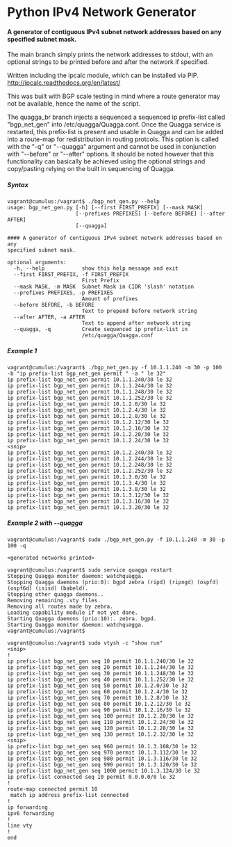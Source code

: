 # Python IPv4 Network Generator
#### A generator of contiguous IPv4 subnet network addresses based on any specified subnet mask. 

The main branch simply prints the network addresses to stdout, with an optional strings to be printed before and after the network if specified.

Written including the ipcalc module, which can be installed via PIP.
http://ipcalc.readthedocs.org/en/latest/

This was built with BGP scale testing in mind where a route generator may not be available, hence the name of the script. 

The quagga_br branch injects a sequenced a sequenced ip prefix-list called "bgp_net_gen" into /etc/quagga/Quagga.conf. Once the Quagga service is restarted, this prefix-list is present and usable in Quagga and can be added into a route-map for redistribution in routing protcols. This option is called with the "-q" or "--quagga" argument and cannot be used in conjunction with "--before" or "--after" options. It should be noted however that this functionality can basically be achieved using the optional strings and copy/pasting relying on the built in sequencing of Quagga.

##### Syntax

	vagrant@cumulus:/vagrant$ ./bgp_net_gen.py --help
	usage: bgp_net_gen.py [-h] [--first FIRST_PREFIX] [--mask MASK]
	                      [--prefixes PREFIXES] [--before BEFORE] [--after AFTER]
	                      [--quagga]
	
	#### A generator of contiguous IPv4 subnet network addresses based on any
	specified subnet mask.
	
	optional arguments:
	  -h, --help            show this help message and exit
	  --first FIRST_PREFIX, -f FIRST_PREFIX
	                        First Prefix
	  --mask MASK, -m MASK  Subnet Mask in CIDR 'slash' notation
	  --prefixes PREFIXES, -p PREFIXES
	                        Amount of prefixes
	  --before BEFORE, -b BEFORE
	                        Text to prepend before network string
	  --after AFTER, -a AFTER
	                        Text to append after network string
	  --quagga, -q          Create sequenced ip prefix-list in
	                        /etc/quagga/Quagga.conf
	
	
##### Example 1
	
	vagrant@cumulus:/vagrant$ ./bgp_net_gen.py -f 10.1.1.240 -m 30 -p 100 -b "ip prefix-list bgp_net_gen permit " -a " le 32"	
	ip prefix-list bgp_net_gen permit 10.1.1.240/30 le 32
	ip prefix-list bgp_net_gen permit 10.1.1.244/30 le 32
	ip prefix-list bgp_net_gen permit 10.1.1.248/30 le 32
	ip prefix-list bgp_net_gen permit 10.1.1.252/30 le 32
	ip prefix-list bgp_net_gen permit 10.1.2.0/30 le 32
	ip prefix-list bgp_net_gen permit 10.1.2.4/30 le 32
	ip prefix-list bgp_net_gen permit 10.1.2.8/30 le 32
	ip prefix-list bgp_net_gen permit 10.1.2.12/30 le 32
	ip prefix-list bgp_net_gen permit 10.1.2.16/30 le 32
	ip prefix-list bgp_net_gen permit 10.1.2.20/30 le 32
	ip prefix-list bgp_net_gen permit 10.1.2.24/30 le 32
	<snip>
	ip prefix-list bgp_net_gen permit 10.1.2.240/30 le 32
	ip prefix-list bgp_net_gen permit 10.1.2.244/30 le 32
	ip prefix-list bgp_net_gen permit 10.1.2.248/30 le 32
	ip prefix-list bgp_net_gen permit 10.1.2.252/30 le 32
	ip prefix-list bgp_net_gen permit 10.1.3.0/30 le 32
	ip prefix-list bgp_net_gen permit 10.1.3.4/30 le 32
	ip prefix-list bgp_net_gen permit 10.1.3.8/30 le 32
	ip prefix-list bgp_net_gen permit 10.1.3.12/30 le 32
	ip prefix-list bgp_net_gen permit 10.1.3.16/30 le 32
	ip prefix-list bgp_net_gen permit 10.1.3.20/30 le 32

##### Example 2 with --quagga

	vagrant@cumulus:/vagrant$ sudo ./bgp_net_gen.py -f 10.1.1.240 -m 30 -p 100 -q
	
	<generated networks printed>
	
	vagrant@cumulus:/vagrant$ sudo service quagga restart
	Stopping Quagga monitor daemon: watchquagga.
	Stopping Quagga daemons (prio:0): bgpd zebra (ripd) (ripngd) (ospfd) (ospf6d) (isisd) (babeld).
	Stopping other quagga daemons..
	Removing remaining .vty files.
	Removing all routes made by zebra.
	Loading capability module if not yet done.
	Starting Quagga daemons (prio:10):. zebra. bgpd.
	Starting Quagga monitor daemon: watchquagga.
	vagrant@cumulus:/vagrant$
	
	vagrant@cumulus:/vagrant$ sudo vtysh -c "show run"
	<snip>
	!
	ip prefix-list bgp_net_gen seq 10 permit 10.1.1.240/30 le 32
	ip prefix-list bgp_net_gen seq 20 permit 10.1.1.244/30 le 32
	ip prefix-list bgp_net_gen seq 30 permit 10.1.1.248/30 le 32
	ip prefix-list bgp_net_gen seq 40 permit 10.1.1.252/30 le 32
	ip prefix-list bgp_net_gen seq 50 permit 10.1.2.0/30 le 32
	ip prefix-list bgp_net_gen seq 60 permit 10.1.2.4/30 le 32
	ip prefix-list bgp_net_gen seq 70 permit 10.1.2.8/30 le 32
	ip prefix-list bgp_net_gen seq 80 permit 10.1.2.12/30 le 32
	ip prefix-list bgp_net_gen seq 90 permit 10.1.2.16/30 le 32
	ip prefix-list bgp_net_gen seq 100 permit 10.1.2.20/30 le 32
	ip prefix-list bgp_net_gen seq 110 permit 10.1.2.24/30 le 32
	ip prefix-list bgp_net_gen seq 120 permit 10.1.2.28/30 le 32
	ip prefix-list bgp_net_gen seq 130 permit 10.1.2.32/30 le 32
	<snip>
	ip prefix-list bgp_net_gen seq 960 permit 10.1.3.108/30 le 32
	ip prefix-list bgp_net_gen seq 970 permit 10.1.3.112/30 le 32
	ip prefix-list bgp_net_gen seq 980 permit 10.1.3.116/30 le 32
	ip prefix-list bgp_net_gen seq 990 permit 10.1.3.120/30 le 32
	ip prefix-list bgp_net_gen seq 1000 permit 10.1.3.124/30 le 32
	ip prefix-list connected seq 10 permit 0.0.0.0/0 le 32
	!
	route-map connected permit 10
	 match ip address prefix-list connected
	!
	ip forwarding
	ipv6 forwarding
	!
	line vty
	!
	end
